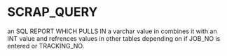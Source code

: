 # SCRAP_QUERY

an  SQL REPORT WHICH PULLS IN a varchar value in combines it with an INT value and refrences values in other tables depending 
on if JOB_NO is entered or TRACKING_NO. 


